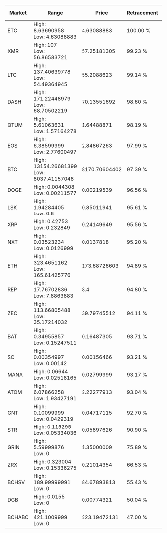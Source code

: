 | Market | Range | Price| Retracement | Doubles to 50% |
| --- | --- | --- | --- | --- |
| ETC | High: 8.63690958<br />Low: 4.63088883 | 4.63088883 | 100.00 % | 1.43 |
| XMR | High: 107<br />Low: 56.86583721 | 57.25181305 | 99.23 % | 1.43 |
| LTC | High: 137.40639778<br />Low: 54.49364945 | 55.2088623 | 99.14 % | 1.74 |
| DASH | High: 171.22448979<br />Low: 68.70502219 | 70.13551692 | 98.60 % | 1.71 |
| QTUM | High: 5.61063631<br />Low: 1.57164278 | 1.64488871 | 98.19 % | 2.18 |
| EOS | High: 6.38599999<br />Low: 2.77600497 | 2.84867263 | 97.99 % | 1.61 |
| BTC | High: 13154.26681399<br />Low: 8037.41157048 | 8170.70604402 | 97.39 % | 1.30 |
| DOGE | High: 0.0044308<br />Low: 0.00211577 | 0.00219539 | 96.56 % | 1.49 |
| LSK | High: 1.94284405<br />Low: 0.8 | 0.85011941 | 95.61 % | 1.61 |
| XRP | High: 0.42753<br />Low: 0.232849 | 0.24149649 | 95.56 % | 1.37 |
| NXT | High: 0.03523234<br />Low: 0.0126999 | 0.0137818 | 95.20 % | 1.74 |
| ETH | High: 323.4651162<br />Low: 165.61425776 | 173.68726603 | 94.89 % | 1.41 |
| REP | High: 17.76702836<br />Low: 7.8863883 | 8.4 | 94.80 % | 1.53 |
| ZEC | High: 113.66805488<br />Low: 35.17214032 | 39.79745512 | 94.11 % | 1.87 |
| BAT | High: 0.34955857<br />Low: 0.15247511 | 0.16487305 | 93.71 % | 1.52 |
| SC | High: 0.00354997<br />Low: 0.00142 | 0.00156466 | 93.21 % | 1.59 |
| MANA | High: 0.06644<br />Low: 0.02518165 | 0.02799999 | 93.17 % | 1.64 |
| ATOM | High: 6.07866258<br />Low: 1.93427191 | 2.22277913 | 93.04 % | 1.80 |
| GNT | High: 0.10099999<br />Low: 0.0429319 | 0.04717115 | 92.70 % | 1.53 |
| STR | High: 0.115295<br />Low: 0.05334036 | 0.05897626 | 90.90 % | 1.43 |
| GRIN | High: 5.59999876<br />Low: 0 | 1.35000009 | 75.89 % | 2.07 |
| ZRX | High: 0.323004<br />Low: 0.15336275 | 0.21014354 | 66.53 % | 1.13 |
| BCHSV | High: 189.99999991<br />Low: 0 | 84.67893813 | 55.43 % | 1.12 |
| DGB | High: 0.0155<br />Low: 0 | 0.00774321 | 50.04 % | 1.00 |
| BCHABC | High: 421.1009999<br />Low: 0 | 223.19472131 | 47.00 % | 0.00 |
